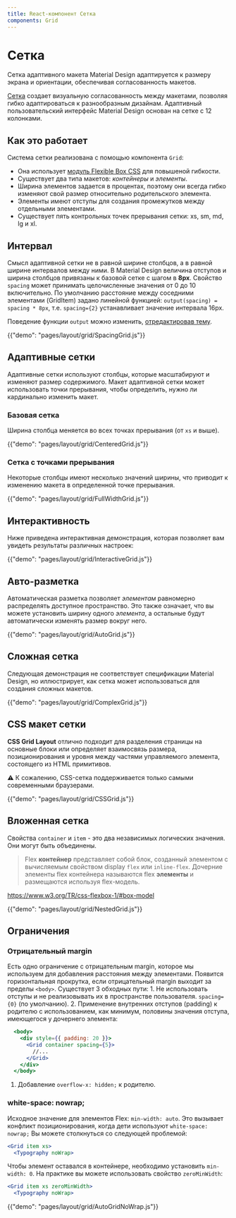 ```yaml
---
title: React-компонент Сетка
components: Grid
---
```

# Сетка

<p class="description">Сетка адаптивного макета Material Design адаптируется к размеру экрана и ориентации, обеспечивая согласованность макетов.</p>

[Сетка](https://material.io/design/layout/responsive-layout-grid.html) создает визуальную согласованность между макетами, позволяя гибко адаптироваться к разнообразным дизайнам. Адаптивный пользовательский интерфейс Material Design основан на сетке с 12 колонками.

## Как это работает

Система сетки реализована с помощью компонента `Grid`:

- Она использует [модуль Flexible Box CSS](https://www.w3.org/TR/css-flexbox-1/) для повышеной гибкости.
- Существует два типа макетов: *контейнеры* и *элементы*.
- Ширина элементов задается в процентах, поэтому они всегда гибко изменяют свой размер относительно родительского элемента.
- Элементы имеют отступы для создания промежутков между отдельными элементами.
- Существует пять контрольных точек прерывания сетки: xs, sm, md, lg и xl.

## Интервал

Смысл адаптивной сетки не в равной ширине столбцов, а в равной ширине интервалов между ними. В Material Design величина отступов и ширина столбцов привязаны к базовой сетке с шагом в **8px**. Свойство `spacing` может принимать целочисленные значения от 0 до 10 включительно. По умолчанию расстояние между соседними элементами (GridItem) задано линейной функцией: `output(spacing) = spacing * 8px`, т.е. `spacing={2}` устанавливает значение интервала 16px.

Поведение функции `output` можно изменить, [отредактировав тему](/customization/themes/#spacing).

{{"demo": "pages/layout/grid/SpacingGrid.js"}}

## Адаптивные сетки

Адаптивные сетки используют столбцы, которые масштабируют и изменяют размер содержимого. Макет адаптивной сетки может использовать точки прерывания, чтобы определить, нужно ли кардинально изменить макет.

### Базовая сетка

Ширина столбца меняется во всех точках прерывания (от `xs` и выше).

{{"demo": "pages/layout/grid/CenteredGrid.js"}}

### Сетка с точками прерывания

Некоторые столбцы имеют несколько значений ширины, что приводит к изменению макета в определенной точке прерывания.

{{"demo": "pages/layout/grid/FullWidthGrid.js"}}

## Интерактивность

Ниже приведена интерактивная демонстрация, которая позволяет вам увидеть результаты различных настроек:

{{"demo": "pages/layout/grid/InteractiveGrid.js"}}

## Авто-разметка

Автоматическая разметка позволяет *элементам* равномерно распределять доступное пространство. Это также означает, что вы можете установить ширину одного *элемента*, а остальные будут автоматически изменять размер вокруг него.

{{"demo": "pages/layout/grid/AutoGrid.js"}}

## Сложная сетка

Следующая демонстрация не соответствует спецификации Material Design, но иллюстрирует, как сетка может использоваться для создания сложных макетов.

{{"demo": "pages/layout/grid/ComplexGrid.js"}}

## CSS макет сетки

**CSS Grid Layout** отлично подходит для разделения страницы на основные блоки или определяет взаимосвязь размера, позиционирования и уровня между частями управляемого элемента, состоящего из HTML примитивов.

⚠️ К сожалению, CSS-сетка поддерживается только самыми современными браузерами.

{{"demo": "pages/layout/grid/CSSGrid.js"}}

## Вложенная сетка

Свойства `container` и `item` - это два независимых логических значения. Они могут быть объединены.

> Flex **контейнер** представляет собой блок, созданный элементом с вычисляемым свойством display `flex` или `inline-flex`. Дочерние элементы flex контейнера называются flex **элементы** и размещаются используя flex-модель.

https://www.w3.org/TR/css-flexbox-1/#box-model

{{"demo": "pages/layout/grid/NestedGrid.js"}}

## Ограничения

### Отрицательный margin

Есть одно ограничение с отрицательным margin, которое мы используем для добавления расстояния между элементами. Появится горизонтальная прокрутка, если отрицательный margin выходит за пределы `<body>`. Существует 3 обходных пути: 1. Не использовать отступы и не реализовывать их в пространстве пользователя. `spacing={0}` (по умолчанию). 2. Применение внутренних отступов (padding) к родителю с использованием, как минимум, половины значения отступа, имеющегося у дочернего элемента:

```jsx
  <body>
    <div style={{ padding: 20 }}>
      <Grid container spacing={5}>
        //...
      </Grid>
    </div>
  </body>
```

1. Добавление `overflow-x: hidden;` к родителю.

### white-space: nowrap;

Исходное значение для элементов Flex: `min-width: auto`. Это вызывает конфликт позиционирования, когда дети используют `white-space: nowrap;` Вы можете столкнуться со следующей проблемой:

```jsx
<Grid item xs>
  <Typography noWrap>
```

Чтобы элемент оставался в контейнере, необходимо установить `min-width: 0`. На практике вы можете использовать свойство `zeroMinWidth`:

```jsx
<Grid item xs zeroMinWidth>
  <Typography noWrap>
```

{{"demo": "pages/layout/grid/AutoGridNoWrap.js"}}
